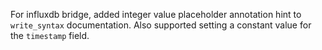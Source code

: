 For influxdb bridge, added integer value placeholder annotation hint to `write_syntax` documentation.
Also supported setting a constant value for the `timestamp` field.
